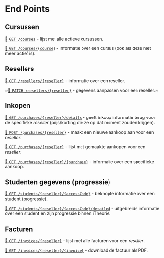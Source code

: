 # End Points

## Cursussen
[:link: `GET /courses`](end-points/get-courses.md) -
lijst met alle actieve cursussen.

[:link: `GET /courses/{course}`](end-points/get-courses-course.md) -
informatie over een cursus (ook als deze niet meer actief is).

## Resellers
[:link: `GET /resellers/{reseller}`](end-points/get-resellers-reseller.md) -
informatie over een reseller.

~[:link: `PATCH /resellers/{reseller}`](end-points/patch-resellers-reseller.md) -
gegevens aanpassen voor een reseller.~

## Inkopen
[:link: `GET /purchases/{reseller}/details`](end-points/get-purchases-reseller-details.md) -
geeft inkoop informatie terug voor de specifieke <dfn>reseller</dfn> (prijs/korting die ze op dat moment zouden krijgen).

[:link: `POST /purchases/{reseller}`](end-points/post-purchases-reseller.md)  -
maakt een nieuwe aankoop aan voor een <dfn>reseller</dfn>.

[:link: `GET /purchases/{reseller}`](end-points/get-purchases-reseller.md) -
lijst met gemaakte aankopen voor een <dfn>reseller</dfn>.

[:link: `GET /purchases/{reseller}/{purchase}`](end-points/get-purchases-reseller-purchase.md) -
informatie over een specifieke aankoop.

## Studenten gegevens (progressie)
[:link: `GET /students/{reseller}/{accessCode}`](end-points/get-students-accesscode.md) - 
beknopte informatie over een student (progressie).

[:link: `GET /students/{reseller}/{accessCode}/detailed`](end-points/get-students-accesscode-detailed.md) - 
uitgebreide informatie over een student en zijn progressie binnen iTheorie.

## Facturen
[:link: `GET /invoices/{reseller}`](end-points/get-invoices-reseller.md) -
lijst met alle facturen voor een <dfn>reseller</dfn>.

[:link: `GET /invoices/{reseller}/{invoice}`](end-points/get-invoices-reseller-invoice.md) -
download de factuur als PDF.
